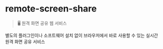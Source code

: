 # remote-screen-share

> 🖥️ 원격 화면 공유 웹 서비스

별도의 플러그인이나 소프트웨어 설치 없이 브라우저에서 바로 사용할 수 있는 실시간 원격 화면 공유 서비스
